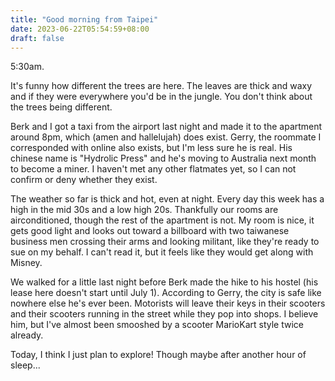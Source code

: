 ```yaml
---
title: "Good morning from Taipei"
date: 2023-06-22T05:54:59+08:00
draft: false
---
```



5:30am.

It's funny how different the trees are here. The leaves are thick and waxy
and if they were everywhere you'd be in the jungle. You don't think about
the trees being different.

Berk and I got a taxi from the airport last night and made it to the
apartment around 8pm, which (amen and hallelujah) does exist. Gerry, the
roommate I corresponded with online also exists, but I'm less sure he is
real. His chinese name is "Hydrolic Press" and he's moving to Australia
next month to become a miner. I haven't met any other flatmates yet, so I
can not confirm or deny whether they exist.

The weather so far is thick and hot, even at night. Every day
this week has a high in the mid 30s and a low high 20s. Thankfully our
rooms are airconditioned, though the rest of the apartment is not. My room
is nice, it gets good light and looks out toward a billboard with two
taiwanese business men crossing their arms and looking militant, like
they're ready to sue on my behalf. I can't read it, but it feels like
they would get along with Misney.

We walked for a little last night before Berk made the hike to his hostel
(his lease here doesn't start until July 1). According to Gerry, the city
is safe like nowhere else he's ever been. Motorists will leave their keys in
their scooters and their scooters running in the street while they pop
into shops. I believe him, but I've almost been smooshed by a scooter
MarioKart style twice already.

Today, I think I just plan to explore! Though maybe after another hour of
sleep...

